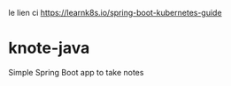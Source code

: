 le lien ci
https://learnk8s.io/spring-boot-kubernetes-guide



# knote-java
Simple Spring Boot app to take notes
